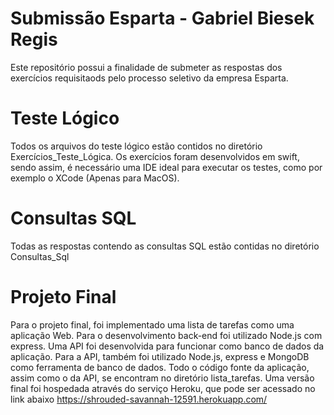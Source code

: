 # Submissão Esparta - Gabriel Biesek Regis
Este repositório possui a finalidade de submeter as respostas dos exercícios requisitaods pelo processo seletivo da empresa Esparta.

# Teste Lógico
Todos os arquivos do teste lógico estão contidos no diretório Exercícios_Teste_Lógica. Os exercícios foram desenvolvidos em swift, sendo assim, é necessário uma IDE ideal para executar os testes, como por exemplo o XCode (Apenas para MacOS).

# Consultas SQL
Todas as respostas contendo as consultas SQL estão contidas no diretório Consultas_Sql

# Projeto Final
Para o projeto final, foi implementado uma lista de tarefas como uma aplicação Web.
Para o desenvolvimento back-end foi utilizado Node.js com express.
Uma API foi desenvolvida para funcionar como banco de dados da aplicação. Para a API, também foi utilizado Node.js, express e MongoDB como ferramenta de banco de dados.
Todo o código fonte da aplicação, assim como o da API, se encontram no diretório lista_tarefas.
Uma versão final foi hospedada através do serviço Heroku, que pode ser acessado no link abaixo
https://shrouded-savannah-12591.herokuapp.com/
